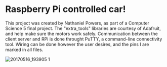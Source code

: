 # Raspberry Pi controlled car!
This project was created by Nathaniel Powers, as part of a Computer Science 5 final project. The "extra_tools" libraries are courtesy of Adafruit, and help make sure the motors work safely. 
Communication between the client server and RPi is done throught PuTTY, a command-line connectivity tool. Wiring can be done however the user desires, and the pins I are marked in all files. 

![20170516_193905 1](https://cloud.githubusercontent.com/assets/20374642/26137106/fe3c4254-3a74-11e7-9a20-eb7d842cdac1.jpg)
